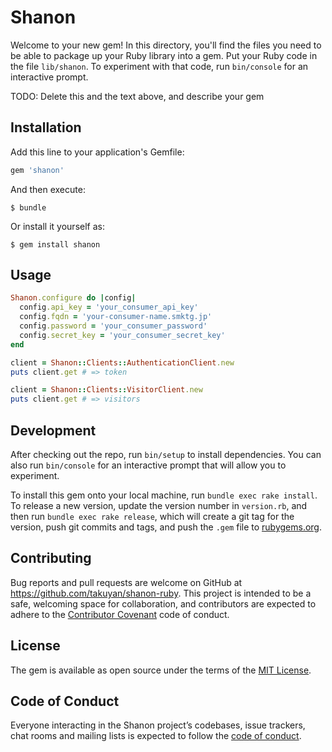 # Shanon

Welcome to your new gem! In this directory, you'll find the files you need to be able to package up your Ruby library into a gem. Put your Ruby code in the file `lib/shanon`. To experiment with that code, run `bin/console` for an interactive prompt.

TODO: Delete this and the text above, and describe your gem

## Installation

Add this line to your application's Gemfile:

```ruby
gem 'shanon'
```

And then execute:

    $ bundle

Or install it yourself as:

    $ gem install shanon

## Usage

```ruby
Shanon.configure do |config|
  config.api_key = 'your_consumer_api_key'
  config.fqdn = 'your-consumer-name.smktg.jp'
  config.password = 'your_consumer_password'
  config.secret_key = 'your_consumer_secret_key'
end

client = Shanon::Clients::AuthenticationClient.new
puts client.get # => token

client = Shanon::Clients::VisitorClient.new
puts client.get # => visitors
```

## Development

After checking out the repo, run `bin/setup` to install dependencies. You can also run `bin/console` for an interactive prompt that will allow you to experiment.

To install this gem onto your local machine, run `bundle exec rake install`. To release a new version, update the version number in `version.rb`, and then run `bundle exec rake release`, which will create a git tag for the version, push git commits and tags, and push the `.gem` file to [rubygems.org](https://rubygems.org).

## Contributing

Bug reports and pull requests are welcome on GitHub at https://github.com/takuyan/shanon-ruby. This project is intended to be a safe, welcoming space for collaboration, and contributors are expected to adhere to the [Contributor Covenant](http://contributor-covenant.org) code of conduct.

## License

The gem is available as open source under the terms of the [MIT License](https://opensource.org/licenses/MIT).

## Code of Conduct

Everyone interacting in the Shanon project’s codebases, issue trackers, chat rooms and mailing lists is expected to follow the [code of conduct](https://github.com/takuyan/shanon-ruby/blob/master/CODE_OF_CONDUCT.md).

